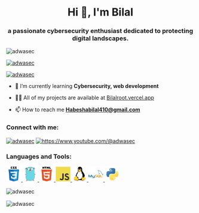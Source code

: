 <h1 align="center">Hi 👋, I'm Bilal</h1>
<h3 align="center">a passionate cybersecurity enthusiast dedicated to protecting digital landscapes.</h3>

<p align="left"> <img src="https://komarev.com/ghpvc/?username=adwasec&label=Profile%20views&color=0e75b6&style=flat" alt="adwasec" /> </p>

<p align="left"> <a href="https://github.com/ryo-ma/github-profile-trophy"><img src="https://github-profile-trophy.vercel.app/?username=adwasec" alt="adwasec" /></a> </p>

<p align="left"> <a href="https://twitter.com/adwasec" target="blank"><img src="https://img.shields.io/twitter/follow/adwasec?logo=twitter&style=for-the-badge" alt="adwasec" /></a> </p>

- 🌱 I’m currently learning **Cybersecurity, web development**

- 👨‍💻 All of my projects are available at [Bilalroot.vercel.app](Bilalroot.vercel.app)

- 📫 How to reach me **Habeshabilal410@gmail.com**

<h3 align="left">Connect with me:</h3>
<p align="left">
<a href="https://twitter.com/adwasec" target="blank"><img align="center" src="https://raw.githubusercontent.com/rahuldkjain/github-profile-readme-generator/master/src/images/icons/Social/twitter.svg" alt="adwasec" height="30" width="40" /></a>
<a href="https://www.youtube.com/c/https://www.youtube.com/@adwasec" target="blank"><img align="center" src="https://raw.githubusercontent.com/rahuldkjain/github-profile-readme-generator/master/src/images/icons/Social/youtube.svg" alt="https://www.youtube.com/@adwasec" height="30" width="40" /></a>
</p>

<h3 align="left">Languages and Tools:</h3>
<p align="left"> <a href="https://www.w3schools.com/css/" target="_blank" rel="noreferrer"> <img src="https://raw.githubusercontent.com/devicons/devicon/master/icons/css3/css3-original-wordmark.svg" alt="css3" width="40" height="40"/> </a> <a href="https://golang.org" target="_blank" rel="noreferrer"> <img src="https://raw.githubusercontent.com/devicons/devicon/master/icons/go/go-original.svg" alt="go" width="40" height="40"/> </a> <a href="https://www.w3.org/html/" target="_blank" rel="noreferrer"> <img src="https://raw.githubusercontent.com/devicons/devicon/master/icons/html5/html5-original-wordmark.svg" alt="html5" width="40" height="40"/> </a> <a href="https://developer.mozilla.org/en-US/docs/Web/JavaScript" target="_blank" rel="noreferrer"> <img src="https://raw.githubusercontent.com/devicons/devicon/master/icons/javascript/javascript-original.svg" alt="javascript" width="40" height="40"/> </a> <a href="https://www.linux.org/" target="_blank" rel="noreferrer"> <img src="https://raw.githubusercontent.com/devicons/devicon/master/icons/linux/linux-original.svg" alt="linux" width="40" height="40"/> </a> <a href="https://www.mysql.com/" target="_blank" rel="noreferrer"> <img src="https://raw.githubusercontent.com/devicons/devicon/master/icons/mysql/mysql-original-wordmark.svg" alt="mysql" width="40" height="40"/> </a> <a href="https://www.python.org" target="_blank" rel="noreferrer"> <img src="https://raw.githubusercontent.com/devicons/devicon/master/icons/python/python-original.svg" alt="python" width="40" height="40"/> </a> </p>

<p><img align="center" src="https://github-readme-stats.vercel.app/api/top-langs?username=adwasec&show_icons=true&locale=en&layout=compact" alt="adwasec" /></p>

<p><img align="center" src="https://github-readme-streak-stats.herokuapp.com/?user=adwasec&" alt="adwasec" /></p>

